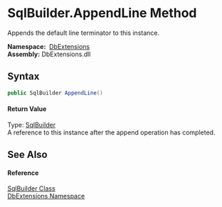 SqlBuilder.AppendLine Method
============================
Appends the default line terminator to this instance.

  **Namespace:**  [DbExtensions][1]  
  **Assembly:** DbExtensions.dll

Syntax
------

```csharp
public SqlBuilder AppendLine()
```

#### Return Value
Type: [SqlBuilder][2]  
A reference to this instance after the append operation has completed.

See Also
--------

#### Reference
[SqlBuilder Class][2]  
[DbExtensions Namespace][1]  

[1]: ../README.md
[2]: README.md